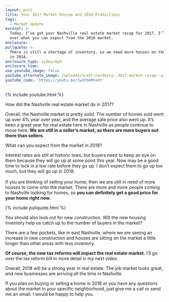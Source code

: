 ```yaml
---
layout: post
title: Your 2017 Market Review and 2018 Predictions
tags:
  - Market Update
excerpt: >-
  Today, I’ve got your Nashville real estate market recap for 2017. I’ll also go
  over what you can expect from the 2018 market.
enclosure:
pullquote: >-
  There is still a shortage of inventory, so we need more houses on the market
  in 2018.
enclosure_type: video/mp4
enclosure_time:
use_youtube_image: false
youtube_alternate_image: /uploads/scott-hardesty--2017-market-recap--youtube.jpg
youtube_code: 'https://youtu.be/Jw3FbkMnadY'
---
```



{% include youtube.html %}

How did the Nashville real estate market do in 2017?

Overall, the Nashville market is pretty solid. The number of homes sold went up over 4% year over year, and the average sale price also went up. It’s been a great year for real estate here in Nashville as people continue to move here. **We are still in a seller’s market, as there are more buyers out there than sellers.**

What can you expect from the market in 2018?

Interest rates are still at historic lows, but buyers need to keep an eye on them because they will go up at some point this year. Now may be a good time to lock in a low rate before they go up. I don’t expect them to go up too much, but they will go up in 2018.<br><br>If you are thinking of selling your home, then we are still in need of more houses to come onto the market. There are more and more people coming to Nashville looking for homes, so **you can definitely get a good price for your home right now.**

{% include pullquote.html %}

You should also look out for new construction. Will the new housing inventory help us catch up to the number of buyers in the market?

There are a few pockets, like in east Nashville, where we are seeing an increase in new construction and houses are sitting on the market a little longer than other areas with less inventory.

**Of course, the new tax reforms will impact the real estate market.** I’ll go over the tax reform bill in more detail in my next video.

Overall, 2018 will be a strong year in real estate. The job market looks great, and new businesses are arriving all the time in Nashville.

If you plan on buying or selling a home in 2018 or you have any questions about the market in your specific neighborhood, just give me a call or send me an email. I would be happy to help you.